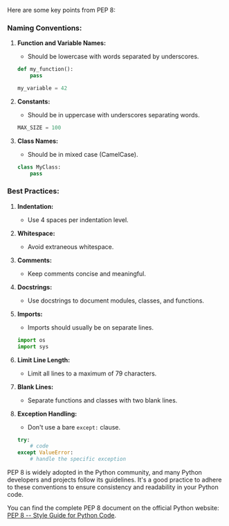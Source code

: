 
Here are some key points from PEP 8:

### Naming Conventions:

1. **Function and Variable Names:**
   - Should be lowercase with words separated by underscores.
   
   ```python
   def my_function():
       pass

   my_variable = 42
   ```

2. **Constants:**
   - Should be in uppercase with underscores separating words.

   ```python
   MAX_SIZE = 100
   ```

3. **Class Names:**
   - Should be in mixed case (CamelCase).

   ```python
   class MyClass:
       pass
   ```

### Best Practices:

1. **Indentation:**
   - Use 4 spaces per indentation level.

2. **Whitespace:**
   - Avoid extraneous whitespace.

3. **Comments:**
   - Keep comments concise and meaningful.

4. **Docstrings:**
   - Use docstrings to document modules, classes, and functions.

5. **Imports:**
   - Imports should usually be on separate lines.

   ```python
   import os
   import sys
   ```

6. **Limit Line Length:**
   - Limit all lines to a maximum of 79 characters.

7. **Blank Lines:**
   - Separate functions and classes with two blank lines.

8. **Exception Handling:**
   - Don't use a bare `except:` clause.

   ```python
   try:
       # code
   except ValueError:
       # handle the specific exception
   ```

PEP 8 is widely adopted in the Python community, and many Python developers and projects follow its guidelines. It's a good practice to adhere to these conventions to ensure consistency and readability in your Python code.

You can find the complete PEP 8 document on the official Python website: [PEP 8 -- Style Guide for Python Code](https://www.python.org/dev/peps/pep-0008/).